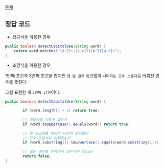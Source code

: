 [문제](https://leetcode.com/problems/detect-capital/description/)

## 정답 코드 

- 정규식을 이용한 경우 

``` java
public boolean detectCapitalUse(String word) {
    return word.matches("[A-Z]+|[a-z]+|[A-Z][a-z]+");
}
```

- 조건식을 이용한 경우 

1번째 조건과 3번째 조건을 합치면 `맨 앞 글자` 상관없이 `나머지는 모두 소문자`로 이뤄진 경우를 뜻한다. 

그걸 표현한 게 `3번째 if문`이다. 

``` java
public boolean detectCapitalUse(String word) {

        if (word.length() < 2) return true;
        
        // 대문자로 이뤄져 있는지 
        if (word.toUpperCase().equals(word)) return true; 
        
        // 맨 앞글자를 제외한 나머지 문자열이 
        // 모두 소문자로 이뤄졌는지
        if (word.substring(1).toLowerCase().equals(word.substring(1))) return true;
        
        // 모든 경우를 만족하지 않는다면 false 
        return false;
}
```
